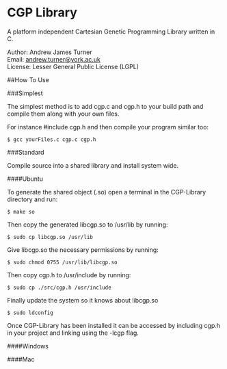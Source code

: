 CGP Library
======

A platform independent Cartesian Genetic Programming Library written in C.

Author: Andrew James Turner  
Email: andrew.turner@york.ac.uk  
License: Lesser General Public License (LGPL)  

##How To Use

###Simplest

The simplest method is to add cgp.c and cgp.h to your build path and compile them along with your own files.

For instance #include cgp.h and then compile your program similar too:

    $ gcc yourFiles.c cgp.c cgp.h

###Standard

Compile source into a shared library and install system wide.

####Ubuntu

To generate the shared object (.so) open a terminal in the CGP-Library directory and run:

    $ make so
    
Then copy the generated libcgp.so to /usr/lib by running:

    $ sudo cp libcgp.so /usr/lib
    
Give libcgp.so the necessary permissions by running:

    $ sudo chmod 0755 /usr/lib/libcgp.so

Then copy cgp.h to /usr/include by running:

    $ sudo cp ./src/cgp.h /usr/include
    
Finally update the system so it knows about libcgp.so

    $ sudo ldconfig
    
Once CGP-Library has been installed it can be accessed by including cgp.h in your project and linking using the -lcgp flag.

####Windows

####Mac
